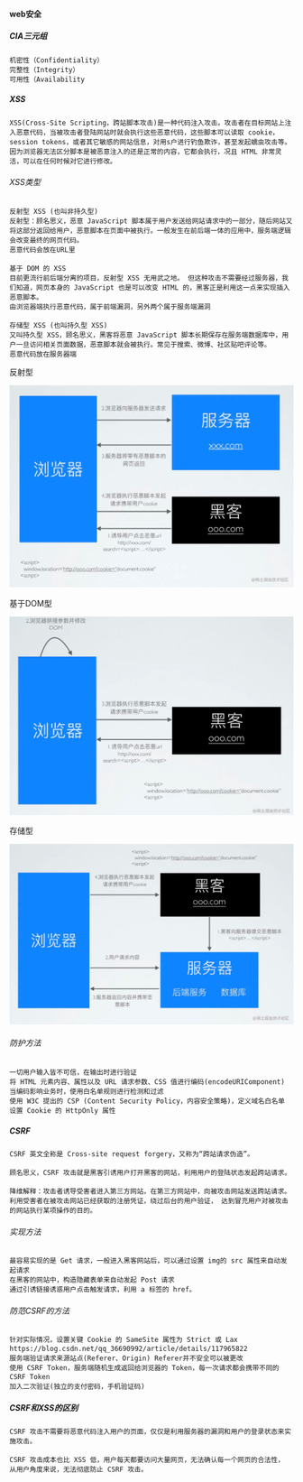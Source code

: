 #### web安全

##### CIA三元组

```
机密性（Confidentiality）
完整性（Integrity）
可用性（Availability
```

##### XSS

```
XSS(Cross-Site Scripting，跨站脚本攻击)是一种代码注入攻击。攻击者在目标网站上注入恶意代码，当被攻击者登陆网站时就会执行这些恶意代码，这些脚本可以读取 cookie，session tokens，或者其它敏感的网站信息，对用s户进行钓鱼欺诈，甚至发起蠕虫攻击等。
因为浏览器无法区分脚本是被恶意注入的还是正常的内容，它都会执行，况且 HTML 非常灵活，可以在任何时候对它进行修改。
```

###### XSS类型

```
反射型 XSS (也叫非持久型)
反射型：顾名思义，恶意 JavaScript 脚本属于用户发送给网站请求中的一部分，随后网站又将这部分返回给用户，恶意脚本在页面中被执行。一般发生在前后端一体的应用中，服务端逻辑会改变最终的网页代码。
恶意代码会放在URL里

基于 DOM 的 XSS
目前更流行前后端分离的项目，反射型 XSS 无用武之地。 但这种攻击不需要经过服务器，我们知道，网页本身的 JavaScript 也是可以改变 HTML 的，黑客正是利用这一点来实现插入恶意脚本。
由浏览器端执行恶意代码，属于前端漏洞，另外两个属于服务端漏洞

存储型 XSS (也叫持久型 XSS)
又叫持久型 XSS，顾名思义，黑客将恶意 JavaScript 脚本长期保存在服务端数据库中，用户一旦访问相关页面数据，恶意脚本就会被执行。常见于搜索、微博、社区贴吧评论等。
恶意代码放在服务器端
```

反射型

![image-20220411134237497](.\image\image-20220411134237497.png)

基于DOM型

![image-20220411134346626](.\image\image-20220411134346626.png)

存储型

![image-20220411134522368](.\image\image-20220411134522368.png)

###### 防护方法

```
一切用户输入皆不可信，在输出时进行验证
将 HTML 元素内容、属性以及 URL 请求参数、CSS 值进行编码(encodeURIComponent)
当编码影响业务时，使用白名单规则进行检测和过滤
使用 W3C 提出的 CSP (Content Security Policy，内容安全策略)，定义域名白名单
设置 Cookie 的 HttpOnly 属性
```

##### CSRF

```
CSRF 英文全称是 Cross-site request forgery，又称为“跨站请求伪造”。

顾名思义，CSRF 攻击就是黑客引诱用户打开黑客的网站，利用用户的登陆状态发起跨站请求。

降维解释：攻击者诱导受害者进入第三方网站，在第三方网站中，向被攻击网站发送跨站请求。
利用受害者在被攻击网站已经获取的注册凭证，绕过后台的用户验证， 达到冒充用户对被攻击的网站执行某项操作的目的。
```

###### 实现方法

```
最容易实现的是 Get 请求，一般进入黑客网站后，可以通过设置 img的 src 属性来自动发起请求
在黑客的网站中，构造隐藏表单来自动发起 Post 请求
通过引诱链接诱惑用户点击触发请求，利用 a 标签的 href。
```

###### 防范CSRF的方法

```
针对实际情况，设置关键 Cookie 的 SameSite 属性为 Strict 或 Lax
https://blog.csdn.net/qq_36690992/article/details/117965822
服务端验证请求来源站点(Referer、Origin) Referer并不安全可以被更改
使用 CSRF Token，服务端随机生成返回给浏览器的 Token，每一次请求都会携带不同的 CSRF Token
加入二次验证(独立的支付密码，手机验证码)
```



##### CSRF和XSS的区别

```
CSRF 攻击不需要将恶意代码注入用户的页面，仅仅是利用服务器的漏洞和用户的登录状态来实施攻击。

CSRF 攻击成本也比 XSS 低，用户每天都要访问大量网页，无法确认每一个网页的合法性， 从用户角度来说，无法彻底防止 CSRF 攻击。
```

